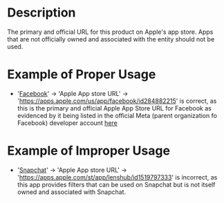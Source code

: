 # Description
The primary and official URL for this product on Apple's app store. Apps that are not officially owned and associated with the entity should not be used.

# Example of Proper Usage
* '[Facebook](https://golden.com/wiki/Facebook_(platform)-3R5)' -> 'Apple App store URL' -> 'https://apps.apple.com/us/app/facebook/id284882215' is correct, as this is the primary and official Apple App Store URL for Facebook as evidenced by it being listed in the official Meta (parent organization fo Facebook) developer account [here](https://apps.apple.com/us/developer/meta-platforms-inc/id284882218)

# Example of Improper Usage
*  '[Snapchat](https://golden.com/wiki/Snapchat-6VVKYW)' -> 'Apple App store URL' -> 'https://apps.apple.com/st/app/lenshub/id1519797333' is incorrect, as this app provides filters that can be used on Snapchat but is not itself owned and associated with Snapchat.